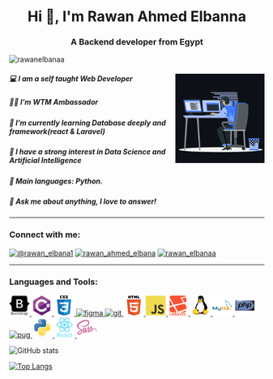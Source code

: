 
<h1 align="center">Hi 👋, I'm Rawan Ahmed Elbanna</h1>
<h3 align="center">A Backend developer from Egypt</h3>

<p align="left"> <img src="https://komarev.com/ghpvc/?username=rawanelbanaa&label=Profile%20views&color=0e75b6&style=flat" alt="rawanelbanaa" /> </p>
<div>
  <div>
            <img align="right" src="https://raw.githubusercontent.com/SubhadeepZilong/SubhadeepZilong/main/icons/animation_500_kxa883sd.gif" alt="Unfortunately I didn't find the author of the pic, feel to open a pull request if found" width="35%" />
  </div>
  
  <div>
    <h5>💻 I am a self taught Web Developer </h5>
    <h5>🤹‍♀️ I'm WTM Ambassador </h5>
    <h5>🌱 I’m currently learning Database deeply and framework(react & Laravel)</h5>
    <h5>📝 I have a strong interest in Data Science and Artificial Intelligence</h5>
<!--     <h5>💖 Interested in Data</h5> -->
<!--     <h5>🤝 I’m looking for help with internship & intern  </h5> -->
    <h5>🌟 Main languages: Python. </h5>
    <h5>💬 Ask me about anything, I love to answer!</h5>
<!--     <h5>📫 How to reach me <a href="mailto:rawanelbana184@gmail.com ">rawanelbana184@gmail.com </a></h5> -->

  </div>
</div>

<hr>

<h3 align="left">Connect with me:</h3>
<p align="left">
<a href="https://twitter.com/@rawan_elbana1" target="blank"><img align="center" src="https://raw.githubusercontent.com/rahuldkjain/github-profile-readme-generator/master/src/images/icons/Social/twitter.svg" alt="@rawan_elbana1" height="30" width="40" /></a>
<a href="https://linkedin.com/in/rawan_ahmed_elbana" target="blank"><img align="center" src="https://raw.githubusercontent.com/rahuldkjain/github-profile-readme-generator/master/src/images/icons/Social/linked-in-alt.svg" alt="rawan_ahmed_elbana" height="30" width="40" /></a>
  <!---
<a href="https://gdsc.community.dev/u/mj2fxf/#/about" target="blank"><img align="center" src="https://raw.githubusercontent.com/rahuldkjain/github-profile-readme-generator/master/src/images/icons/Social/linked-in-alt.svg" alt="rawan_ahmed_elbana" height="30" width="40" /></a>-->
<a href="https://www.leetcode.com/rawan_elbanaa/" target="blank"><img align="center" src="https://raw.githubusercontent.com/rahuldkjain/github-profile-readme-generator/master/src/images/icons/Social/leet-code.svg" alt="rawan_elbanaa" height="30" width="40" /></a>
  </p>

<hr>

<h3 align="left">Languages and Tools:</h3>
<p align="left"> <a href="https://getbootstrap.com" target="_blank" rel="noreferrer"> <img src="https://raw.githubusercontent.com/devicons/devicon/master/icons/bootstrap/bootstrap-plain-wordmark.svg" alt="bootstrap" width="40" height="40"/> </a> <a href="https://www.w3schools.com/cs/" target="_blank" rel="noreferrer"> <img src="https://raw.githubusercontent.com/devicons/devicon/master/icons/csharp/csharp-original.svg" alt="csharp" width="40" height="40"/> </a> <a href="https://www.w3schools.com/css/" target="_blank" rel="noreferrer"> <img src="https://raw.githubusercontent.com/devicons/devicon/master/icons/css3/css3-original-wordmark.svg" alt="css3" width="40" height="40"/> </a> <a href="https://www.figma.com/" target="_blank" rel="noreferrer"> <img src="https://www.vectorlogo.zone/logos/figma/figma-icon.svg" alt="figma" width="40" height="40"/> </a> <a href="https://git-scm.com/" target="_blank" rel="noreferrer"> <img src="https://www.vectorlogo.zone/logos/git-scm/git-scm-icon.svg" alt="git" width="40" height="40"/> </a> <a href="https://www.w3.org/html/" target="_blank" rel="noreferrer"> <img src="https://raw.githubusercontent.com/devicons/devicon/master/icons/html5/html5-original-wordmark.svg" alt="html5" width="40" height="40"/> </a> <a href="https://developer.mozilla.org/en-US/docs/Web/JavaScript" target="_blank" rel="noreferrer"> <img src="https://raw.githubusercontent.com/devicons/devicon/master/icons/javascript/javascript-original.svg" alt="javascript" width="40" height="40"/> </a> <a href="https://laravel.com/" target="_blank" rel="noreferrer"> <img src="https://raw.githubusercontent.com/devicons/devicon/master/icons/laravel/laravel-plain-wordmark.svg" alt="laravel" width="40" height="40"/> </a> <a href="https://www.linux.org/" target="_blank" rel="noreferrer"> <img src="https://raw.githubusercontent.com/devicons/devicon/master/icons/linux/linux-original.svg" alt="linux" width="40" height="40"/> </a> <a href="https://www.mysql.com/" target="_blank" rel="noreferrer"> <img src="https://raw.githubusercontent.com/devicons/devicon/master/icons/mysql/mysql-original-wordmark.svg" alt="mysql" width="40" height="40"/> </a> <a href="https://www.php.net" target="_blank" rel="noreferrer"> <img src="https://raw.githubusercontent.com/devicons/devicon/master/icons/php/php-original.svg" alt="php" width="40" height="40"/> </a> <a href="https://pugjs.org" target="_blank" rel="noreferrer"> <img src="https://cdn.worldvectorlogo.com/logos/pug.svg" alt="pug" width="40" height="40"/> </a> <a href="https://www.python.org" target="_blank" rel="noreferrer"> <img src="https://raw.githubusercontent.com/devicons/devicon/master/icons/python/python-original.svg" alt="python" width="40" height="40"/> </a> <a href="https://reactjs.org/" target="_blank" rel="noreferrer"> <img src="https://raw.githubusercontent.com/devicons/devicon/master/icons/react/react-original-wordmark.svg" alt="react" width="40" height="40"/> </a> <a href="https://sass-lang.com" target="_blank" rel="noreferrer"> <img src="https://raw.githubusercontent.com/devicons/devicon/master/icons/sass/sass-original.svg" alt="sass" width="40" height="40"/> </a> </p>


![GitHub stats](https://github-readme-stats.vercel.app/api?username=rawanelbanaa&show_icons=true&theme=radical)

[![Top Langs](https://github-readme-stats.vercel.app/api/top-langs/?username=rawanelbanaa&layout=compact&exclude_repo=github-readme-stats,rawanelbanaa.github.io)](https://github.com/rawanelbanaa/github-readme-stats)
